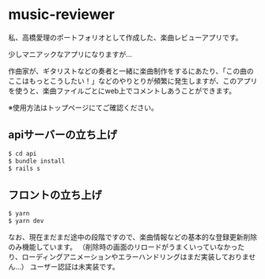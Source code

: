 # music-reviewer

私、高橋愛理のポートフォリオとして作成した、楽曲レビューアプリです。

少しマニアックなアプリになりますが…

作曲家が、ギタリストなどの奏者と一緒に楽曲制作をするにあたり、「この曲のここはもっとこうしたい！」などのやりとりが頻繁に発生しますが、このアプリを使うと、楽曲ファイルごとにweb上でコメントしあうことができます。

※使用方法はトップページにてご確認ください。

## apiサーバーの立ち上げ
```bash
$ cd api
$ bundle install
$ rails s
```

## フロントの立ち上げ
```bash
$ yarn 
$ yarn dev
```

なお、現在まだまだ途中の段階ですので、楽曲情報などの基本的な登録更新削除のみ機能しています。
（削除時の画面のリロードがうまくいっていなかったり、ローディングアニメーションやエラーハンドリングはまだ実装しておりません…）
ユーザー認証は未実装です。